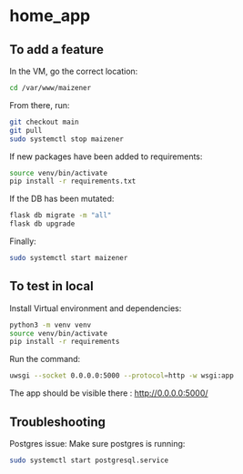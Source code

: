 # home_app

## To add a feature

In the VM, go the correct location:

```bash
cd /var/www/maizener
```

From there, run:

```bash
git checkout main
git pull
sudo systemctl stop maizener
```

If new packages have been added to requirements:

```bash
source venv/bin/activate
pip install -r requirements.txt
```

If the DB has been mutated:

```bash
flask db migrate -m "all"
flask db upgrade
```

Finally:

```bash
sudo systemctl start maizener
```

## To test in local

Install Virtual environment and dependencies:

```bash
python3 -m venv venv
source venv/bin/activate
pip install -r requirements
```

Run the command:

```bash
uwsgi --socket 0.0.0.0:5000 --protocol=http -w wsgi:app
```

The app should be visible there : <http://0.0.0.0:5000/>

## Troubleshooting

Postgres issue:
Make sure postgres is running:

```bash
sudo systemctl start postgresql.service
```
